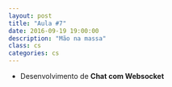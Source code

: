 ```yaml
---
layout: post
title: "Aula #7"
date: 2016-09-19 19:00:00
description: "Mão na massa"
class: cs
categories: cs
---
```


- Desenvolvimento de **Chat com Websocket**